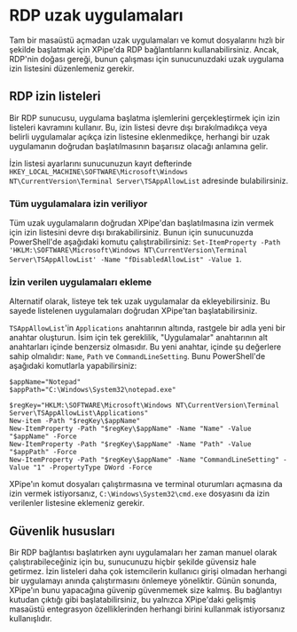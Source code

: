 # RDP uzak uygulamaları

Tam bir masaüstü açmadan uzak uygulamaları ve komut dosyalarını hızlı bir şekilde başlatmak için XPipe'da RDP bağlantılarını kullanabilirsiniz. Ancak, RDP'nin doğası gereği, bunun çalışması için sunucunuzdaki uzak uygulama izin listesini düzenlemeniz gerekir.

## RDP izin listeleri

Bir RDP sunucusu, uygulama başlatma işlemlerini gerçekleştirmek için izin listeleri kavramını kullanır. Bu, izin listesi devre dışı bırakılmadıkça veya belirli uygulamalar açıkça izin listesine eklenmedikçe, herhangi bir uzak uygulamanın doğrudan başlatılmasının başarısız olacağı anlamına gelir.

İzin listesi ayarlarını sunucunuzun kayıt defterinde `HKEY_LOCAL_MACHINE\SOFTWARE\Microsoft\Windows NT\CurrentVersion\Terminal Server\TSAppAllowList` adresinde bulabilirsiniz.

### Tüm uygulamalara izin veriliyor

Tüm uzak uygulamaların doğrudan XPipe'dan başlatılmasına izin vermek için izin listesini devre dışı bırakabilirsiniz. Bunun için sunucunuzda PowerShell'de aşağıdaki komutu çalıştırabilirsiniz: `Set-ItemProperty -Path 'HKLM:\SOFTWARE\Microsoft\Windows NT\CurrentVersion\Terminal Server\TSAppAllowList' -Name "fDisabledAllowList" -Value 1`.

### İzin verilen uygulamaları ekleme

Alternatif olarak, listeye tek tek uzak uygulamalar da ekleyebilirsiniz. Bu sayede listelenen uygulamaları doğrudan XPipe'tan başlatabilirsiniz.

`TSAppAllowList`'in `Applications` anahtarının altında, rastgele bir adla yeni bir anahtar oluşturun. İsim için tek gereklilik, "Uygulamalar" anahtarının alt anahtarları içinde benzersiz olmasıdır. Bu yeni anahtar, içinde şu değerlere sahip olmalıdır: `Name`, `Path` ve `CommandLineSetting`. Bunu PowerShell'de aşağıdaki komutlarla yapabilirsiniz:

```
$appName="Notepad"
$appPath="C:\Windows\System32\notepad.exe"

$regKey="HKLM:\SOFTWARE\Microsoft\Windows NT\CurrentVersion\Terminal Server\TSAppAllowList\Applications"
New-item -Path "$regKey\$appName"
New-ItemProperty -Path "$regKey\$appName" -Name "Name" -Value "$appName" -Force
New-ItemProperty -Path "$regKey\$appName" -Name "Path" -Value "$appPath" -Force
New-ItemProperty -Path "$regKey\$appName" -Name "CommandLineSetting" -Value "1" -PropertyType DWord -Force
```

XPipe'ın komut dosyaları çalıştırmasına ve terminal oturumları açmasına da izin vermek istiyorsanız, `C:\Windows\System32\cmd.exe` dosyasını da izin verilenler listesine eklemeniz gerekir. 

## Güvenlik hususları

Bir RDP bağlantısı başlatırken aynı uygulamaları her zaman manuel olarak çalıştırabileceğiniz için bu, sunucunuzu hiçbir şekilde güvensiz hale getirmez. İzin listeleri daha çok istemcilerin kullanıcı girişi olmadan herhangi bir uygulamayı anında çalıştırmasını önlemeye yöneliktir. Günün sonunda, XPipe'ın bunu yapacağına güvenip güvenmemek size kalmış. Bu bağlantıyı kutudan çıktığı gibi başlatabilirsiniz, bu yalnızca XPipe'daki gelişmiş masaüstü entegrasyon özelliklerinden herhangi birini kullanmak istiyorsanız kullanışlıdır.
